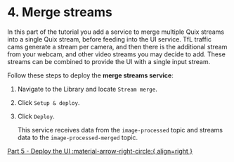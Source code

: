 # 4. Merge streams

In this part of the tutorial you add a service to merge multiple Quix streams into a single Quix stream, before feeding into the UI service. TfL traffic cams generate a stream per camera, and then there is the additional stream from your webcam, and other video streams you may decide to add. These streams can be combined to provide the UI with a single input stream.

Follow these steps to deploy the **merge streams service**:

1.  Navigate to the Library and locate `Stream merge`.

2.  Click `Setup & deploy`.

3.  Click `Deploy`.

    This service receives data from the `image-processed` topic and streams data to the `image-processed-merged` topic.

[Part 5 - Deploy the UI :material-arrow-right-circle:{ align=right }](deploy-ui.md)
